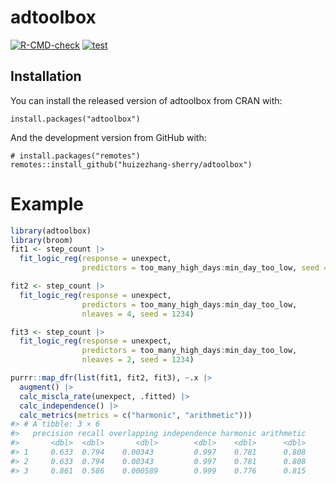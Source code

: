 
<!-- README.md is generated from README.Rmd. Please edit that file -->

# adtoolbox

<!-- badges: start -->

[![R-CMD-check](https://github.com/huizezhang-sherry/adtoolbox/actions/workflows/R-CMD-check.yaml/badge.svg)](https://github.com/huizezhang-sherry/adtoolbox/actions/workflows/R-CMD-check.yaml)
[![test](https://github.com/huizezhang-sherry/adtoolbox/actions/workflows/test.yaml/badge.svg)](https://github.com/huizezhang-sherry/adtoolbox/actions/workflows/test-coverage.yaml)
<!-- badges: end -->

## Installation

You can install the released version of adtoolbox from CRAN with:

    install.packages("adtoolbox")

And the development version from GitHub with:

    # install.packages("remotes")
    remotes::install_github("huizezhang-sherry/adtoolbox")

# Example

``` r
library(adtoolbox)
library(broom)
fit1 <- step_count |> 
  fit_logic_reg(response = unexpect, 
                predictors = too_many_high_days:min_day_too_low, seed = 1234) 

fit2 <- step_count |> 
  fit_logic_reg(response = unexpect, 
                predictors = too_many_high_days:min_day_too_low,
                nleaves = 4, seed = 1234) 

fit3 <- step_count |> 
  fit_logic_reg(response = unexpect, 
                predictors = too_many_high_days:min_day_too_low,
                nleaves = 2, seed = 1234) 

purrr::map_dfr(list(fit1, fit2, fit3), ~.x |> 
  augment() |> 
  calc_miscla_rate(unexpect, .fitted) |> 
  calc_independence() |> 
  calc_metrics(metrics = c("harmonic", "arithmetic")))
#> # A tibble: 3 × 6
#>   precision recall overlapping independence harmonic arithmetic
#>       <dbl>  <dbl>       <dbl>        <dbl>    <dbl>      <dbl>
#> 1     0.633  0.794    0.00343         0.997    0.781      0.808
#> 2     0.633  0.794    0.00343         0.997    0.781      0.808
#> 3     0.861  0.586    0.000589        0.999    0.776      0.815
```
